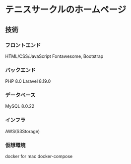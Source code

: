 # テニスサークルのホームページ

## 技術
### フロントエンド
HTML/CSS/JavaScript
Fontawesome, Bootstrap

### バックエンド
PHP 8.0
Laravel 8.19.0

### データベース
MySQL 8.0.22

### インフラ
AWS(S3Storage)

### 仮想環境
docker for mac
docker-compose
